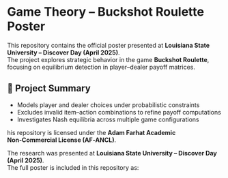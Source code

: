 # Game Theory – Buckshot Roulette Poster

This repository contains the official poster presented at **Louisiana State University – Discover Day (April 2025)**.  
The project explores strategic behavior in the game **Buckshot Roulette**, focusing on equilibrium detection 
in player–dealer payoff matrices.

## 🧠 Project Summary

- Models player and dealer choices under probabilistic constraints  
- Excludes invalid item–action combinations to refine payoff computations  
- Investigates Nash equilibria across multiple game configurations

his repository is licensed under the **Adam Farhat Academic Non‑Commercial License (AF‑ANCL)**.  

The research was presented at **Louisiana State University – Discover Day (April 2025)**.  
The full poster is included in this repository as:

